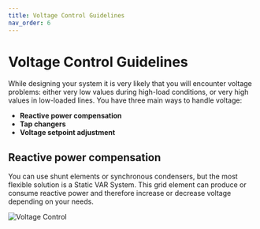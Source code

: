 ```yaml
---
title: Voltage Control Guidelines
nav_order: 6
---
```


# Voltage Control Guidelines

While designing your system it is very likely that you will encounter voltage problems: either very low values during high-load conditions, or very high values in low-loaded lines. You have three main ways to handle voltage:

- **Reactive power compensation**
- **Tap changers**
- **Voltage setpoint adjustment**

## Reactive power compensation

You can use shunt elements or synchronous condensers, but the most flexible solution is a Static VAR System. This grid element can produce or consume reactive power and therefore increase or decrease voltage depending on your needs.

![Voltage Control](../images/SVS.png)